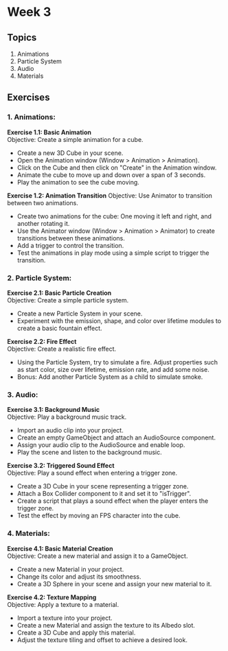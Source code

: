 
# Week 3

## Topics

1. Animations
2. Particle System
3. Audio
4. Materials



## Exercises

### 1. Animations:
**Exercise 1.1: Basic Animation**  
Objective: Create a simple animation for a cube.
- Create a new 3D Cube in your scene.
- Open the Animation window (Window > Animation > Animation).
- Click on the Cube and then click on "Create" in the Animation window.
- Animate the cube to move up and down over a span of 3 seconds.
- Play the animation to see the cube moving.

**Exercise 1.2: Animation Transition**
Objective: Use Animator to transition between two animations.
- Create two animations for the cube: One moving it left and right, and another rotating it.
- Use the Animator window (Window > Animation > Animator) to create transitions between these animations.
- Add a trigger to control the transition.
- Test the animations in play mode using a simple script to trigger the transition.

### 2. Particle System:
**Exercise 2.1: Basic Particle Creation**  
Objective: Create a simple particle system.
- Create a new Particle System in your scene.
- Experiment with the emission, shape, and color over lifetime modules to create a basic fountain effect.

**Exercise 2.2: Fire Effect**  
Objective: Create a realistic fire effect.
- Using the Particle System, try to simulate a fire. Adjust properties such as start color, size over lifetime, emission rate, and add some noise.
- Bonus: Add another Particle System as a child to simulate smoke.

### 3. Audio:
**Exercise 3.1: Background Music**  
Objective: Play a background music track.
- Import an audio clip into your project.
- Create an empty GameObject and attach an AudioSource component.
- Assign your audio clip to the AudioSource and enable loop.
- Play the scene and listen to the background music.

**Exercise 3.2: Triggered Sound Effect**  
Objective: Play a sound effect when entering a trigger zone.
- Create a 3D Cube in your scene representing a trigger zone.
- Attach a Box Collider component to it and set it to "isTrigger".
- Create a script that plays a sound effect when the player enters the trigger zone.
- Test the effect by moving an FPS character into the cube.

### 4. Materials:
**Exercise 4.1: Basic Material Creation**  
Objective: Create a new material and assign it to a GameObject.
- Create a new Material in your project.
- Change its color and adjust its smoothness.
- Create a 3D Sphere in your scene and assign your new material to it.

**Exercise 4.2: Texture Mapping**  
Objective: Apply a texture to a material.
- Import a texture into your project.
- Create a new Material and assign the texture to its Albedo slot.
- Create a 3D Cube and apply this material.
- Adjust the texture tiling and offset to achieve a desired look.

